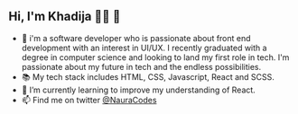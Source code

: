 ## Hi, I'm Khadija 👩‍💻 👋

- 💬 i'm a software developer who is passionate about front end development with an interest in UI/UX. I recently graduated with a degree in computer science and looking to land my first role in tech. I'm passionate about my future in tech and the endless possibilities.
- 📚 My tech stack includes HTML, CSS, Javascript, React and SCSS.
- 🌱 I’m currently learning to improve my understanding of React.
- 📫 Find me on twitter [@NauraCodes](https://twitter.com/NauraCodes?t=qKbZ8DAm-voJr4Z983mUfg&s=09)

<!--
**naura1835/naura1835** is a ✨ _special_ ✨ repository because its `README.md` (this file) appears on your GitHub profile.

Here are some ideas to get you started:

- 🔭 I’m currently working on ...
-  ...
- 👯 I’m looking to collaborate on ...
- 🤔 I’m looking for help with ...
-  Ask me about ...
-  How to reach me: ...
- 😄 Pronouns: ...
- ⚡ Fun fact: ...
-->

